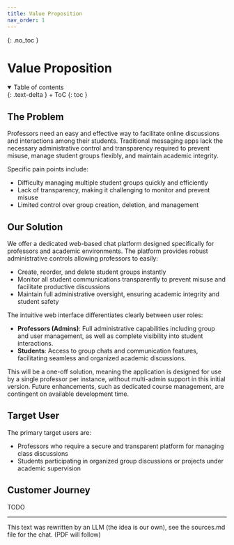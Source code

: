 ```yaml
---
title: Value Proposition
nav_order: 1
---
```


{: .no_toc }

# Value Proposition
<details open markdown="block">
{: .text-delta }
<summary>Table of contents</summary>
+ ToC
{: toc }
</details>

## The Problem
Professors need an easy and effective way to facilitate online discussions and interactions among their students. Traditional messaging apps lack the necessary administrative control and transparency required to prevent misuse, manage student groups flexibly, and maintain academic integrity.

Specific pain points include:

* Difficulty managing multiple student groups quickly and efficiently
* Lack of transparency, making it challenging to monitor and prevent misuse
* Limited control over group creation, deletion, and management

## Our Solution

We offer a dedicated web-based chat platform designed specifically for professors and academic environments. The platform provides robust administrative controls allowing professors to easily:

* Create, reorder, and delete student groups instantly
* Monitor all student communications transparently to prevent misuse and facilitate productive discussions
* Maintain full administrative oversight, ensuring academic integrity and student safety

The intuitive web interface differentiates clearly between user roles:

* **Professors (Admins)**: Full administrative capabilities including group and user management, as well as complete visibility into student interactions.
* **Students**: Access to group chats and communication features, facilitating seamless and organized academic discussions.

This will be a one-off solution, meaning the application is designed for use by a single professor per instance, without multi-admin support in this initial version. Future enhancements, such as dedicated course management, are contingent on available development time.

## Target User

The primary target users are:

* Professors who require a secure and transparent platform for managing class discussions
* Students participating in organized group discussions or projects under academic supervision

## Customer Journey

TODO

--- 
This text was rewritten by an LLM (the idea is our own), see the sources.md file for the chat. (PDF will follow)

